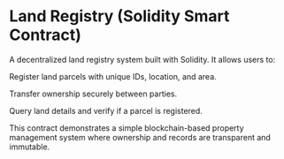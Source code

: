 # Land Registry (Solidity Smart Contract)

A decentralized land registry system built with Solidity. It allows users to:

Register land parcels with unique IDs, location, and area.

Transfer ownership securely between parties.

Query land details and verify if a parcel is registered.

This contract demonstrates a simple blockchain-based property management system where ownership and records are transparent and immutable.
